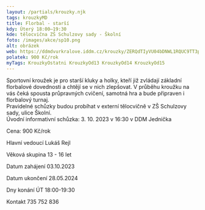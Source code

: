 ```yaml
---
layout: /partials/krouzky.njk
tags: krouzkyMD
title: Florbal - starší
kdy: Úterý 18:00–19:30
kde: tělocvična ZŠ Schulzovy sady - Školní
foto: /images/akce/sp10.png
alt: obrázek
web: https://ddmdvurkralove.iddm.cz/krouzky/ZERQdTIyVU04bDNWL1RQUC9TT3pRSGxzUXZhZ29KTnhTSUorQVRIbE9zOD0=
polatek: 900 Kč/rok
myTags: KrouzkyOstatni KrouzkyOd13 KrouzkyOd14 KrouzkyOd15
---
```

Sportovní kroužek je pro starší kluky a holky, kteří již zvládají základní florbalové dovednosti a chtějí se v nich zlepšovat. V průběhu kroužku na vás čeká spousta průpravných cvičení, samotná hra a bude připraven i florbalový turnaj.\
Pravidelné schůzky budou probíhat v externí tělocvičně v ZŠ Schulzovy sady, ulice Školní.\
Úvodní informativní schůzka: 3. 10. 2023 v 16:30 v DDM Jednička

Cena: 900 Kč/rok

Hlavní vedoucí Lukáš Rejl

Věková skupina 13 - 16 let

Datum zahájení 03.10.2023

Datum ukončení 28.05.2024

Dny konání ÚT 18:00-19:30

Kontakt 735 752 836